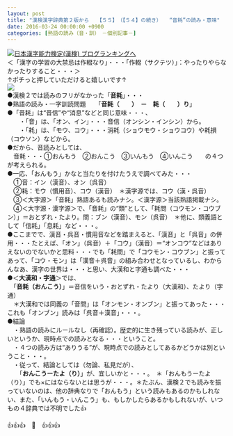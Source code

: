 ```yaml
---
layout: post
title: "漢検漢字辞典第２版から　　【５５】　（【５４】の続き）　　“音耗”の読み・意味"
date: 2016-03-24 00:00:00 +0900
categories: [熟語の読み（音・訓）　－個別記事－]
---
```


[![](/syuusyuu9701/assets/images/漢検漢字辞典第２版から-【５５】-（【５４】の続き）-“音耗”の読み・意味-br_c_3028_1.gif)](http://blog.with2.net/link.php?1659096:3028 "日本漢字能力検定(漢検) ブログランキングへ")[日本漢字能力検定(漢検) ブログランキングへ](http://blog.with2.net/link.php?1659096:3028)  
＜「漢字の学習の大禁忌は作輟なり」・・・「作輟（サクテツ）」：やったりやらなかったりすること・・・＞  
↑ポチっと押していただけると嬉しいです↑  
![](/syuusyuu9701/assets/images/漢検漢字辞典第２版から-【５５】-（【５４】の続き）-“音耗”の読み・意味-f4c533310514ead6f958c6d0b5c61650.png)  
●漢検２では読みのフリがなかった「**音耗**」・・・  
●熟語の読み・一字訓読問題　　「**音耗（　　）　－　耗（　　）り**」  
●「音耗」は“音信”や“消息”などと同じ意味・・・、  
　　・「音」は、「オン、イン」・・・音信（オンシン・インシン）から。  
　　・「耗」は、「モウ、コウ」・・・消耗（ショウモウ・ショウコウ）や耗損（コウソン）などから。  
●だから、音読みとしては、  
　音耗・・・①おんもう　②おんこう　③いんもう　④いんこう　　の４つが考えられる。  
●一応、「おんもう」かなと当たりを付けたうえで調べてみた・・・  
　①音：イン（漢音）、オン（呉音）  
　②耗：モウ（慣用音）、コウ（漢音）　＊漢字源では、コウ（漢・呉音）  
　③＜大字源＞「音耗」熟語あるも読みナシ。＜漢字源＞当該熟語掲載ナシ。  
　④＜大字源・漢字源＞で、「音耗」の“類”として、「耗問（コウモン・コウブン）」＝おとずれ・たより。問：ブン（漢音）、モン（呉音）　＊他に、類義語として「信耗」「息耗」など・・・。  
●ここまでで、漢音・呉音・慣用音などを踏まえると、「漢音」と「呉音」の併用・・・たとえば、「オン」（呉音）＋「コウ」（漢音）＝“オンコウ”などはありえないのでないかと思料・・・でも「耗問」で「コウモン・コウブン」と振ってあって、「コウ・モン」は「漢音＋呉音」の組み合わせとなっているし、わからんなあ、漢字の世界は・・・と思い、大漢和と字通も調べた・・・  
●＜**大漢和・字通**＞では、  
　「**音耗（おんこう）**」＝音信をいう・おとずれ・たより（大漢和）、たより（字通）  
　＊大漢和では同義の「音問」は「オンモン・オンブン」と振ってあった・・・これも「オンブン」読みは「呉音＋漢音」・・・。  
●結論  
　・熟語の読みにルールなし（再確認）。歴史的に生き残っている読みが、正しいというか、現時点での読みとなる・・・ということ。  
　・４つの読み方は“ありうる”が、現時点での読みとしてあるかどうかは別ということ・・・。  
　・従って、結論としては（勿論、私見だが）、  
　　「**おんこうーたよ（り）**」が、宜しいかと・・・。　＊「おんもうーたよ（り）」でも×にはならないとは思うが・・・。＊たぶん、漢検２でも読みを振っていないのは、他の辞典なりで「おんもう」という読みもあるのかもしれない、また、「いんもう・いんこう」も、もしかしたらあるかもしれないが、いつもの４辞典では不明でした👍  
  
👍👍👍　🐒　👍👍👍  
  